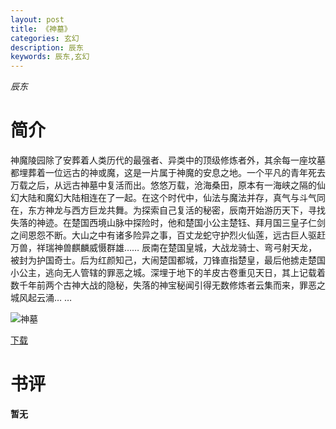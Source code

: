 ```yaml
---
layout: post
title: 《神墓》
categories: 玄幻
description: 辰东
keywords: 辰东,玄幻
---
```

*辰东*
# 简介
神魔陵园除了安葬着人类历代的最强者、异类中的顶级修炼者外，其余每一座坟墓都埋葬着一位远古的神或魔，这是一片属于神魔的安息之地。一个平凡的青年死去万载之后，从远古神墓中复活而出。悠悠万载，沧海桑田，原本有一海峡之隔的仙幻大陆和魔幻大陆相连在了一起。在这个时代中，仙法与魔法并存，真气与斗气同在，东方神龙与西方巨龙共舞。为探索自己复活的秘密，辰南开始游历天下，寻找失落的神迹。在楚国西境山脉中探险时，他和楚国小公主楚钰、拜月国三皇子仁剑之间恩怨不断。大山之中有诸多险异之事，百丈龙蛇守护烈火仙莲，远古巨人驱赶万兽，祥瑞神兽麒麟威慑群雄…… 辰南在楚国皇城，大战龙骑士、弯弓射天龙，被封为护国奇士。后为红颜知己，大闹楚国都城，刀锋直指楚皇，最后他掳走楚国小公主，逃向无人管辖的罪恶之城。深埋于地下的羊皮古卷重见天日，其上记载着数千年前两个古神大战的隐秘，失落的神宝秘闻引得无数修炼者云集而来，罪恶之城风起云涌… …

![神墓](https://cdn.jsdelivr.net/gh/YYbooks0/yybooks0img@master/bookscover2/神墓.22kxkk1dgsqo.jpg)

[下载](https://link.jscdn.cn/1drv/aHR0cHM6Ly8xZHJ2Lm1zL3QvcyFBaGU2R2dNWmVFb2poVzFoU01ZT2w2UHFfSmpOP2U9TWRmdGQ1.txt)
# 书评
**暂无**